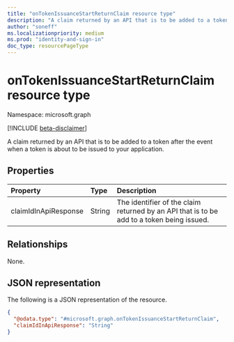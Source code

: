 ```yaml
---
title: "onTokenIssuanceStartReturnClaim resource type"
description: "A claim returned by an API that is to be added to a token after the event when a token is about to be issued to your application."
author: "soneff"
ms.localizationpriority: medium
ms.prod: "identity-and-sign-in"
doc_type: resourcePageType
---
```


# onTokenIssuanceStartReturnClaim resource type

Namespace: microsoft.graph

[!INCLUDE [beta-disclaimer](../../includes/beta-disclaimer.md)]

A claim returned by an API that is to be added to a token after the event when a token is about to be issued to your application.

## Properties
|Property|Type|Description|
|:---|:---|:---|
|claimIdInApiResponse|String|The identifier of the claim returned by an API that is to be add to a token being issued.|

## Relationships
None.

## JSON representation
The following is a JSON representation of the resource.
<!-- {
  "blockType": "resource",
  "@odata.type": "microsoft.graph.onTokenIssuanceStartReturnClaim"
}
-->
``` json
{
  "@odata.type": "#microsoft.graph.onTokenIssuanceStartReturnClaim",
  "claimIdInApiResponse": "String"
}
```

